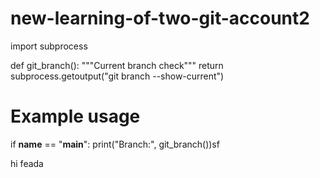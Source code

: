 # new-learning-of-two-git-account2

import subprocess

def git_branch():
    """Current branch check"""
    return subprocess.getoutput("git branch --show-current")

# Example usage
if __name__ == "__main__":
    print("Branch:", git_branch())sf

hi
feada